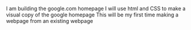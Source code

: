 I am building the google.com homepage
I will use html and CSS to make a visual copy of the google homepage
This will be my first time making a webpage from an existing webpage